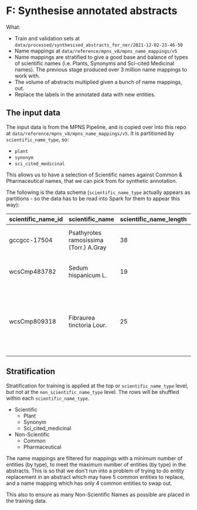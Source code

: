 # F: Synthesise annotated abstracts

What:
- Train and validation sets at `data/processed/synthesised_abstracts_for_ner/2021-12-02-23-46-50`
- Name mappings at `data/reference/mpns_v8/mpns_name_mappings/v5`
- Name mappings are stratified to give a good base and balance of types of scientific names (i.e. Plants, Synonyms and Sci-cited Medicinal names). The previous stage produced over 3 million name mappings to work with.
- The volume of abstracts multiplied given a bunch of name mappings, out.
- Replace the labels in the annotated data with new entities.



## The input data

The input data is from the MPNS Pipeline, and is copied over into this repo at `data/reference/mpns_v8/mpns_name_mappings/v5`. It is partitioned by `scientific_name_type`, so:
- `plant`
- `synonym`
- `sci_cited_medicinal`

This allows us to have a selection of Scientific names against Common & Pharmaceutical names, that we can pick from for synthetic annotation.

The following is the data schema  (`scientific_name_type` actually appears as partitions - so the data has to be read into Spark for them to appear this way):

| scientific_name_id | scientific_name                             | scientific_name_length |scientific_name_type | common_names                                                                                                                                                                                                                                            | pharmaceutical_names                   | common_name_count | pharmaceutical_name_count | non_scientific_name_count | mapping_id |
|--------------------|---------------------------------------------|------------------------|---------------------|---------------------------------------------------------------------------------------------------------------------------------------------------------------------------------------------------------------------------------------------------------|----------------------------------------|-------------------|---------------------------|---------------------------|------------|
| gccgcc-17504       | Psathyrotes ramosissima (Torr.) A.Gray      | 38                     |plant                | [[velvet turtleback, gccgcc-17504, 17]]                                                                                                                                                                                                                 | null                                   | 0                 | 0                         | 0                         | 266510     |
| wcsCmp483782       | Sedum hispanicum L.                         | 19                     |plant                | [[angur-e sheytani, wcsCmp483782, 16]]                                                                                                                                                                                                                  | null                                   | 0                 | 0                         | 0                         | 298364     |
| wcsCmp809318       | Fibraurea tinctoria Lour.                   | 25                     |plant                | [[akar badi, wcsCmp809318, 9], [akar mengkunyit, wcsCmp809318, 15], [areuj gember, wcsCmp809318, 12]]                                                                                                                                                   | [[fibraurea caulis, wcsCmp809318, 16]] | 3                 | 1                         | 4                         | 145584     |


## Stratification

Stratification for training is applied at the top or `scientific_name_type` level, but not at the `non_scientific_name_type` level. The rows will be shuffled within each `scientific_name_type`.

- Scientific
    - Plant
    - Synonym
    - Sci_cited_medicinal
- Non-Scientific
    - Common
    - Pharmaceutical

The name mappings are filtered for mappings with a minimum number of entities (by type), to meet the maximum number of
entities (by type) in the abstracts. This is so that we don't run into a problem of trying to do entity replacement in
an abstract which may have 5 common entities to replace, and a name mapping which has only 4 common entities to swap out.

This also to ensure as many Non-Scientific Names as possible are placed in the training data.
